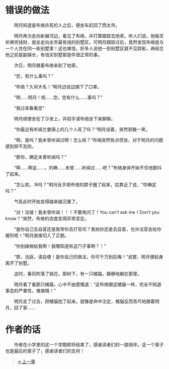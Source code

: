 # 错误的做法

&#x3000;&#x3000;明月知道是布络杀死的人之后，便坐车赶回了西太市。

&#x3000;&#x3000;明月再次走向新展河边，看见了布络，并打算跟踪去他家。听人们说，他每天祈祷完钱财，就会走向全市最有钱的别墅区。可明月跟踪过后，竟然发现布络是与一个人住在同一栋别墅里！这也难怪，好多人说他一到别墅区就不见踪影，再结合他之前是副镇长，有钱买别墅那是件很正常的事。

&#x3000;&#x3000;次日，明月跟着布络来到了他家。

&#x3000;&#x3000;“您，有什么事吗？”

&#x3000;&#x3000;“布络？久仰大名！”明月边说边摘下了口罩。

&#x3000;&#x3000;“明……明月！呃……您，您有什么……事吗？”

&#x3000;&#x3000;“我过来看看您”

&#x3000;&#x3000;明月顺便坐在了沙发上，并招手请布络坐下来聊聊。

&#x3000;&#x3000;“你最近有听闻兰曼镇上的几个人死了吗？”明月说着，突然邪魅一笑。

&#x3000;&#x3000;“啊，是吗？我未曾听闻过啊！怎么啦？”布络突然有点慌张，对于明月的问题感到猝不及防。

&#x3000;&#x3000;“那你，确定未曾听闻吗？”

&#x3000;&#x3000;“啊……啊这……，的确……未曾……听闻过……吧？”布络身体开始不住地颤抖了起来。

&#x3000;&#x3000;“怎么啦，冷吗？”明月反手把布络的脖子圈了起来，拉靠近了说，“你确定吗？”

&#x3000;&#x3000;气氛此时开始变得越来越沉重了。

&#x3000;&#x3000;“对！没错！我未曾听闻！！！不要再问了！You can’t ask me！Don’t you know？”突然，布络的态度变得异常坚定。

&#x3000;&#x3000;“是你自己去自首还是我带你去打官司？我劝你还是去自首，也许法官会给你缓刑呢！”明月直接切入了正题。

&#x3000;&#x3000;“你别嫁祸给我啊！我哪知道有这门子事啊？！”

&#x3000;&#x3000;“那，法庭，请自便！是你自己的做法，你可千万别后悔！”说罢，明月便起身离开了别墅。

&#x3000;&#x3000;这时，春风吹落了桃花，那树下，有一只橘猫，静静地躺在那里。

&#x3000;&#x3000;明月看了看那只橘猫，心中不由感慨道：“这布络跟这橘猫一样，完全不知道事态的严重性，难搞哦！”

&#x3000;&#x3000;明月走了过去，把橘猫抱了起来。就像是命中注定，橘猫反而乖巧地跟着明月，回了家……

# 作者的话

&#x3000;&#x3000;作者在小学里的这一个学期即将结束了，感谢读者们的一路陪伴。这一个案子也是最后的案子了，感谢读者们的支持！

> [←上一章](/zh-cn/detective/part4/chapter3.md)
